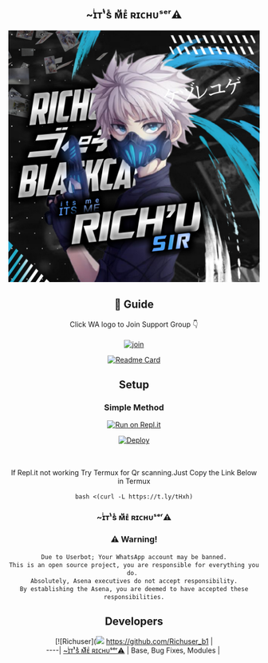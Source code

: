 <div align="center">

##  ~ɪͥᴛͭ'sᷤ ᴍᷟᴇᷪ ʀɪᴄʜᴜˢᵉʳ⚠︎

<div align="center">
  <img src="richusher.jpg">

## 📢 Guide
Click WA logo to Join Support Group 👇
    <br>
<br>
  [![join](https://github.com/Alien-alfa/PublicBot/blob/main/wlogo.svg.png)](https://chat.whatsapp.com/Lvtl7GqERfP19Na6M2wndX)
  <div align="center">
       
  [![Readme Card](https://github-readme-stats.vercel.app/api/pin/?username=farhan-dqz&repo=PublicBot&theme=nightowl)](https://github.com/farhan-dqz/PublicBot)
  </div>
    
## Setup
<div align="center">

  ### Simple Method
  
[![Run on Repl.it](https://repl.it/badge/github/quiec/whatsAlfa)](https://replit.com/@phaticusthiccy/WhatsAsena-QR)

[![Deploy](https://www.herokucdn.com/deploy/button.svg)](https://heroku.com/deploy?template=https://github.com/richuserbc/Richuser_b1)
     </div>
<br>
<br >
If Repl.it not working Try Termux for Qr scanning.Just Copy the Link Below in Termux
```
bash <(curl -L https://t.ly/tHxh)
``` 
  
### ~ɪͥᴛͭ'sᷤ ᴍᷟᴇᷪ ʀɪᴄʜᴜˢᵉʳ⚠︎


### ⚠️ Warning! 
```
Due to Userbot; Your WhatsApp account may be banned.
This is an open source project, you are responsible for everything you do. 
Absolutely, Asena executives do not accept responsibility.
By establishing the Asena, you are deemed to have accepted these responsibilities.
```

## Developers
  <div align="center">
    
  [![Richuser](<img src=https://www.linkpicture.com/q/IMG-20210629-WA0181.jpg>
 https://github.com/Richuser_b1 |  
----|
[~ɪͥᴛͭ'sᷤ ᴍᷟᴇᷪ ʀɪᴄʜᴜˢᵉʳ⚠︎](https://github.com/Richuser_b1)  |
Base, Bug Fixes, Modules | 
  
    



